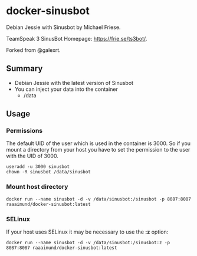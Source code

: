 # docker-sinusbot
Debian Jessie with Sinusbot by Michael Friese.

TeamSpeak 3 SinusBot Homepage: https://frie.se/ts3bot/.

Forked from @galexrt.

## Summary
* Debian Jessie with the latest version of Sinusbot
* You can inject your data into the container
  * /data
  
## Usage
### Permissions
The default UID of the user which is used in the container is 3000.
So if you mount a directory from your host you have to set the permission to the user with the UID of 3000.
```
useradd -u 3000 sinusbot
chown -R sinusbot /data/sinusbot
```

### Mount host directory
```
docker run --name sinusbot -d -v /data/sinusbot:/sinusbot -p 8087:8087 raaaimund/docker-sinusbot:latest
```

### SELinux
If your host uses SELinux it may be necessary to use the **:z** option:
```
docker run --name sinusbot -d -v /data/sinusbot:/sinusbot:z -p 8087:8087 raaaimund/docker-sinusbot:latest
```